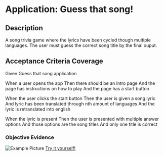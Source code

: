 # Application: Guess that song!

## Description

A song trivia game where the lyrics have been cycled though multiple languages.
The user must guess the correct song title by the final ouput.

## Acceptance Criteria Coverage

Given Guess that song application

When a user opens the app
Then there should be an intro page
And the page has instructions on how to play
And the page has a start button

When the user clicks the start button
Then the user is given a song lyric
And lyric has been translated through nth amount of languages
And the lyric is retranslated into english

When the lyric is present
Then the user is presented with multiple answer options
And those options are the song titles
And only one title is correct


### Objective Evidence
![Example Picture](EXAMPLE:/assets/images/example.png?raw=true "Here is an example!")
[Try it yourself!](EXAMPLE:https://dolomiteson.github.io/git-init-mod5-challenge/)
